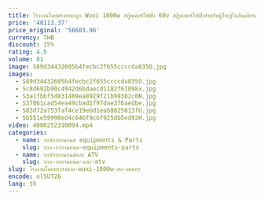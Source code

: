 ```yaml
---
title: โรงงานโดยตรงราคาถูก Wuxi 1000w สกู๊ตเตอร์ไฟฟ้า 60v สกู๊ตเตอร์ไฟฟ้าสําหรับผู้ใหญ่ในอินเดียรถจักรยานยนต์ไฟฟ้า
price: '48113.37'
price_original: '56603.96'
currency: THB
discount: 15%
rating: 4.5
volume: 81
image: S89d34432605b4fecbc2f655ccccda835O.jpg
images:
  - S89d34432605b4fecbc2f655ccccda835O.jpg
  - Sc8d692b90c4942d6bdaecd1182f61098x.jpg
  - S3a1fbbf5d831489ea8929f21b99382c0N.jpg
  - S37061cad54ea49cbad1f97dae376aedbe.jpg
  - S83d72a753faf4ce19ebd1eab8825813fU.jpg
  - Sb551e59990ed4c64bf9cbf925db5ed92H.jpg
video: 4000252310094.mp4
categories:
  - name: รถจักรยานยนต์ equipments & Parts
    slug: รถจ-กรยานยนต-equipments-parts
  - name: รถจักรยานยนต์และ ATV
    slug: รถจ-กรยานยนต-และ-atv
slug: โรงงานโดยตรงราคาถ-wuxi-1000w-สก-ตเตอร
encode: ol5UT26
lang: th
---
```

  
